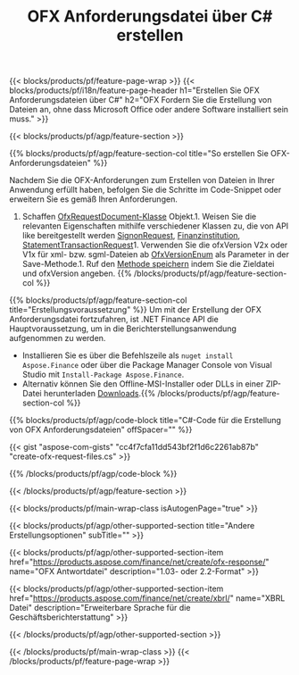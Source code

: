 ﻿---
title: OFX Anforderungsdatei über C# erstellen
description: Beispielcode für die Erstellung der Anforderungsdatei OFX. Verwenden Sie API Beispielcode für die Batch-Generierung von OFX Anforderungsdateien in .NET-basierten Anwendungen. 
url: /de/net/create/ofx-request/
family: finance
platformtag: net
feature: create
informat: OFX Request
outformat: 
otherformats: OFX Response
---
{{< blocks/products/pf/feature-page-wrap >}}
{{< blocks/products/pf/i18n/feature-page-header h1="Erstellen Sie OFX Anforderungsdateien über C#" h2="OFX Fordern Sie die Erstellung von Dateien an, ohne dass Microsoft Office oder andere Software installiert sein muss." >}}

{{< blocks/products/pf/agp/feature-section >}}

{{% blocks/products/pf/agp/feature-section-col title="So erstellen Sie OFX-Anforderungsdateien" %}}

Nachdem Sie die OFX-Anforderungen zum Erstellen von Dateien in Ihrer Anwendung erfüllt haben, befolgen Sie die Schritte im Code-Snippet oder erweitern Sie es gemäß Ihren Anforderungen.

1. Schaffen [OfxRequestDocument-Klasse](https://apireference.aspose.com/finance/net/aspose.finance.ofx/ofxrequestdocument) Objekt.1. Weisen Sie die relevanten Eigenschaften mithilfe verschiedener Klassen zu, die von API like bereitgestellt werden [SignonRequest](https://apireference.aspose.com/finance/net/aspose.finance.ofx.signon/signonrequest), [Finanzinstitution](https://apireference.aspose.com/finance/net/aspose.finance.ofx.signon/financialinstitution), [StatementTransactionRequest](https://apireference.aspose.com/finance/net/aspose.finance.ofx.bank/statementtransactionrequest)1. Verwenden Sie die ofxVersion V2x oder V1x für xml- bzw. sgml-Dateien ab [OfxVersionEnum](https://apireference.aspose.com/finance/net/aspose.finance.ofx/ofxversionenum) als Parameter in der Save-Methode.1. Ruf den [Methode speichern](https://apireference.aspose.com/finance/net/aspose.finance.ofx/ofxrequestdocument/methods/save) indem Sie die Zieldatei und ofxVersion angeben.
{{% /blocks/products/pf/agp/feature-section-col %}}

{{% blocks/products/pf/agp/feature-section-col title="Erstellungsvoraussetzung" %}}
Um mit der Erstellung der OFX Anforderungsdatei fortzufahren, ist .NET Finance API die Hauptvoraussetzung, um in die Berichterstellungsanwendung aufgenommen zu werden. 
- Installieren Sie es über die Befehlszeile als ```nuget install Aspose.Finance``` oder über die Package Manager Console von Visual Studio mit ```Install-Package Aspose.Finance```.
- Alternativ können Sie den Offline-MSI-Installer oder DLLs in einer ZIP-Datei herunterladen [Downloads](https://downloads.aspose.com/finance/net).{{% /blocks/products/pf/agp/feature-section-col %}}

{{% blocks/products/pf/agp/code-block title="C#-Code für die Erstellung von OFX Anforderungsdateien" offSpacer="" %}}

{{< gist "aspose-com-gists" "cc4f7cfa11dd543bf2f1d6c2261ab87b" "create-ofx-request-files.cs" >}}

{{% /blocks/products/pf/agp/code-block %}}

{{< /blocks/products/pf/agp/feature-section >}}

{{< blocks/products/pf/main-wrap-class isAutogenPage="true" >}}

{{< blocks/products/pf/agp/other-supported-section title="Andere Erstellungsoptionen" subTitle="" >}}

{{< blocks/products/pf/agp/other-supported-section-item href="https://products.aspose.com/finance/net/create/ofx-response/" name="OFX Antwortdatei" description="1.03- oder 2.2-Format" >}}

{{< blocks/products/pf/agp/other-supported-section-item href="https://products.aspose.com/finance/net/create/xbrl/" name="XBRL Datei" description="Erweiterbare Sprache für die Geschäftsberichterstattung" >}}


{{< /blocks/products/pf/agp/other-supported-section >}}

{{< /blocks/products/pf/main-wrap-class >}}
{{< /blocks/products/pf/feature-page-wrap >}}